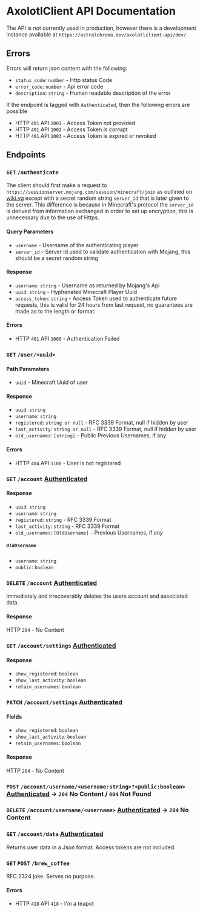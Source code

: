 # AxolotlClient API Documentation

The API is not currently used in production, however there is a development instance available at
`https://astralchroma.dev/axolotlclient-api/dev/`

## Errors
Errors will return json content with the following:
- `status_code`: `number` - Http status Code
- `error_code`: `number` - Api error code
- `description`: `string` - Human readable description of the error

If the endpoint is tagged with `Authenticated`, then the following errors are possible
- HTTP `401` API `1001` - Access Token not provided
- HTTP `401` API `1002` - Access Token is corrupt
- HTTP `401` API `1003` - Access Token is expired or revoked

## Endpoints
### `GET` `/authenticate`
The client should first make a request to `https://sessionserver.mojang.com/session/minecraft/join` as outlined on
[wiki.vg](https://wiki.vg/Protocol_Encryption#Client) except with a secret random string `server_id` that is later given
to the server. This difference is because in Minecraft's protocol the `server_id` is derived from information exchanged
in order to set up encryption, this is unnecessary due to the use of Https. 

#### Query Parameters
- `username` - Username of the authenticating player
- `server_id` - Server Id used to validate authentication with Mojang, this should be a secret random string

#### Response
- `username`: `string` - Username as returned by Mojang's Api
- `uuid`: `string` - Hyphenated Minecraft Player Uuid 
- `access_token`: `string` - Access Token used to authenticate future requests, this is valid for 24 hours from last
request, no guarantees are made as to the length or format.

#### Errors
- HTTP `401` API `1000` - Authentication Failed

### `GET` `/user/<uuid>`
#### Path Parameters
- `uuid` - Minecraft Uuid of user

#### Response
- `uuid`: `string`
- `username`: `string`
- `registered`: `string or null` - RFC 3339 Format, null if hidden by user
- `last_activity`: `string or null` - RFC 3339 Format, null if hidden by user
- `old_usernames`: `[string]` - Public Previous Usernames, if any

#### Errors
- HTTP `404` API `1100` - User is not registered

### `GET` `/account` [Authenticated](#Errors)
#### Response
- `uuid`: `string`
- `username`: `string`
- `registered`: `string` - RFC 3339 Format
- `last_activity`: `string` - RFC 3339 Format
- `old_usernames`: `[OldUsername]` - Previous Usernames, if any

##### `OldUsername`
- `username`: `string`
- `public`: `boolean`

### `DELETE` `/account` [Authenticated](#Errors)
Immediately and irrecoverably deletes the users account and associated data.

#### Response
HTTP `204` - No Content

### `GET` `/account/settings` [Authenticated](#Errors)
#### Response
- `show_registered`: `boolean`
- `show_last_activity`: `boolean`
- `retain_usernames`: `boolean`

### `PATCH` `/account/settings` [Authenticated](#Errors)
#### Fields
- `show_registered`: `boolean`
- `show_last_activity`: `boolean`
- `retain_usernames`: `boolean`

#### Response
HTTP `204` - No Content

### `POST` `/account/username/<username:string>?<public:boolean>` [Authenticated](#Errors) -> `204` No Content / `404` Not Found
### `DELETE` `/account/username/<username>` [Authenticated](#Errors) -> `204` No Content

### `GET` `/account/data` [Authenticated](#Errors)
Returns user data in a Json format. Access tokens are not included. 

### `GET` `POST` `/brew_coffee`
RFC 2324 joke. Serves no purpose.

#### Errors
- HTTP `418` API `418` - I'm a teapot